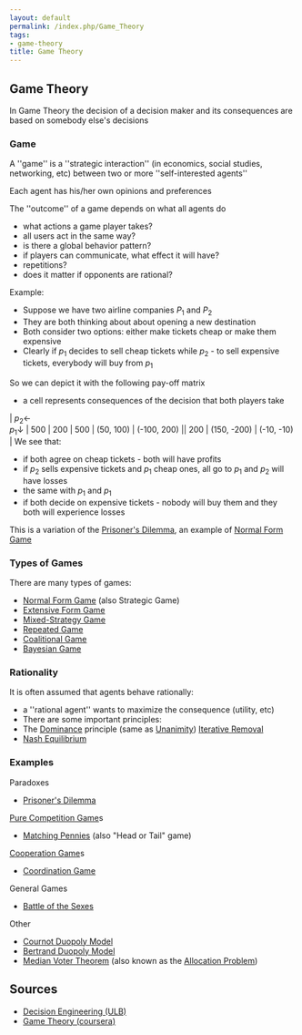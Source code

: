 ```yaml
---
layout: default
permalink: /index.php/Game_Theory
tags:
- game-theory
title: Game Theory
---
```

## Game Theory
In Game Theory the decision of a decision maker and its consequences are based on somebody else's decisions


### Game
A ''game'' is a ''strategic interaction'' (in economics, social studies, networking, etc) between two or more ''self-interested agents''

Each agent has his/her own opinions and preferences

The ''outcome'' of a game depends on what all agents do
- what actions a game player takes?
- all users act in the same way?
- is there a global behavior pattern?
- if players can communicate, what effect it will have?
- repetitions?
- does it matter if opponents are rational?


Example:
- Suppose we have two airline companies $P_1$ and $P_2$
- They are both thinking about about opening a new destination 
- Both consider two options: either make tickets cheap or make them expensive 
- Clearly if $p_1$ decides to sell cheap tickets while $p_2$ - to sell expensive tickets, everybody will buy from $p_1$

So we can depict it with the following pay-off matrix
- a cell represents consequences of the decision that both players take

|   $p_2 \leftarrow$ <br/> $p_1 \downarrow$  |  500  |  200   |   500   |  (50, 100)  |  (-100, 200) ||   200   |  (150, -200)  |  (-10, -10) |
We see that:
- if both agree on cheap tickets - both will have profits
- if $p_2$ sells expensive tickets and $p_1$ cheap ones, all go to $p_1$ and $p_2$ will have losses
- the same with $p_1$ and $p_1$
- if both decide on expensive tickets - nobody will buy them and they both will experience losses

This is a variation of the [Prisoner's Dilemma](Prisoner's_Dilemma), an example of [Normal Form Game](Normal_Form_Game)


### Types of Games
There are many types of games:
- [Normal Form Game](Normal_Form_Game) (also Strategic Game)
- [Extensive Form Game](Extensive_Form_Game)
- [Mixed-Strategy Game](Mixed-Strategy_Game)
- [Repeated Game](Repeated_Game)
- [Coalitional Game](Coalitional_Game)
- [Bayesian Game](Bayesian_Game)


### Rationality
It is often assumed that agents behave rationally:
- a ''rational agent'' wants to maximize the consequence (utility, etc)
- There are some important principles:
- The [Dominance](Dominance) principle (same as [Unanimity](Unanimity)) [Iterative Removal](Iterative_Removal)
- [Nash Equilibrium](Nash_Equilibrium)


### Examples
Paradoxes
- [Prisoner's Dilemma](Prisoner's_Dilemma)

[Pure Competition Game](Pure_Competition_Game)s
- [Matching Pennies](Matching_Pennies) (also "Head or Tail" game)

[Cooperation Game](Cooperation_Game)s
- [Coordination Game](Coordination_Game)

General Games
- [Battle of the Sexes](Battle_of_the_Sexes)

Other
- [Cournot Duopoly Model](Cournot_Duopoly_Model)
- [Bertrand Duopoly Model](Bertrand_Duopoly_Model)
- [Median Voter Theorem](Median_Voter_Theorem) (also known as the [Allocation Problem](Allocation_Problem))

## Sources
- [Decision Engineering (ULB)](Decision_Engineering_(ULB))
- [Game Theory (coursera)](Game_Theory_(coursera))
